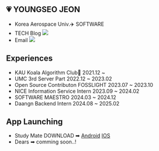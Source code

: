 
## 💗 YOUNGSEO JEON
- Korea Aerospace Univ.✈️ SOFTWARE
- TECH Blog <a href="https://youngseo-computerblog.tistory.com/"><img src="https://img.shields.io/badge/Tistory-000000?style=flat-square&logo=Blogger&logoColor=white"/></a>
- Email <a href="20wjsdudtj@gmail.com"><img src="https://img.shields.io/badge/Gmail-EA4335?style=flat-square&logoColor=white"/></a>

## Experiences
- KAU Koala Algorithm Club🐨 2021.12 ~
- UMC 3rd Server Part 2022.12 ~ 2023.02
- Open Source Contributon FOSSLIGHT 2023.07 ~ 2023.10
- NICE Information Service Intern 2023.09 ~ 2024.02
- SOFTWARE MAESTRO 2024.03 ~ 2024.12
- Daangn Backend Intern 2024.08 ~ 2025.02
 
## App Launching
- Study Mate DOWNLOAD ➡ [Android](https://play.google.com/store/apps/details?id=kr.youngminz.learningmate)  [IOS](https://apps.apple.com/kr/app/%EC%8A%A4%ED%84%B0%EB%94%94-%EB%A9%94%EC%9D%B4%ED%8A%B8/id6449399069)
- Dears ➡ comming soon..!
